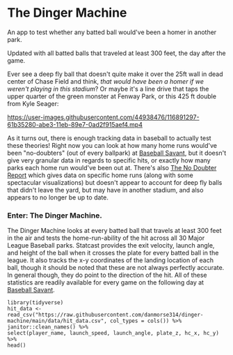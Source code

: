 # The Dinger Machine

An app to test whether any batted ball would've been a homer in another park.

Updated with all batted balls that traveled at least 300 feet, the day after the game.

Ever see a deep fly ball that doesn't quite make it over the 25ft wall in dead center of Chase Field and think, _that would have been a homer if we weren't playing in this stadium_? Or maybe it's a line drive that taps the upper quarter of the green monster at Fenway Park, or this 425 ft double from Kyle Seager:

https://user-images.githubusercontent.com/44938476/116891297-61b35280-abe3-11eb-89e7-0ad2f915aef4.mp4

As it turns out, there is enough tracking data in baseball to actually test these theories! Right now you can look at how many home runs would've been "no-doubters" (out of every ballpark) at [Baseball Savant](https://baseballsavant.mlb.com/leaderboard/home-runs), but it doesn't give very granular data in regards to specific hits, or exactly how many parks each home run would've been out at. There's also [The No Doubter Report](https://thedataface.com/2019/09/sports/no-doubter-report) which gives data on specific home runs (along with some spectacular visualizations) but doesn't appear to account for deep fly balls that didn't leave the yard, but may have in another stadium, and also appears to no longer be up to date.

### Enter: The Dinger Machine.

The Dinger Machine looks at every batted ball that travels at least 300 feet in the air and tests the home-run-ability of the hit across all 30 Major League Baseball parks. Statcast provides the exit velocity, launch angle, and height of the ball when it crosses the plate for every batted ball in the league. It also tracks the x-y coordinates of the landing location of each ball, though it should be noted that these are not always perfectly accurate. In general though, they do point to the direction of the hit. All of these statistics are readily available for every game on the following day at [Baseball Savant](https://baseballsavant.mlb.com/statcast_search).

```{r echo = TRUE}
library(tidyverse)
hit_data <- read_csv("https://raw.githubusercontent.com/danmorse314/dinger-machine/main/data/hit_data.csv", col_types = cols()) %>%
janitor::clean_names() %>%
select(player_name, launch_speed, launch_angle, plate_z, hc_x, hc_y) %>%
head()
```
